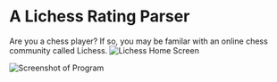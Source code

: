 # A Lichess Rating Parser

Are you a chess player? If so, you may be familar with an online chess community called Lichess.
![Lichess Home Screen](/screenhshots/lichessHome.png)

![Screenshot of Program](/screenhshots/screenshot.png)

